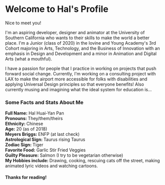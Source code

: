 # Welcome to Hal's Profile

Nice to meet you! 

I'm an aspiring developer, designer and animator at the University of Southern California who wants to their skills to make the world a better place. I'm a Junior (class of 2020) in the Iovine and Young Academy's 3rd Cohort majoring in Arts, Technology, and the Business of Innovation with an emphasis in Design and Development and a minor in Animation and Digital Arts (what a mouthful). 

I have a passion for people that I practice in working on projects that push forward social change. Currently, I'm working on a consulting project with LAX to make the airport more accessible for folks with disabilities and applying Universal Design principles so that everyone benefits! Also currently musing and imagining what the ideal system for education is...

### Some Facts and Stats About Me
<strong>Full Name:</strong> Hal Huai-Yan Pan <br>
<strong>Pronouns: </strong> They/them/theirs <br>
<strong>Ethnicity: </strong> Chinese <br>
<strong>Age:</strong> 20 (as of 2018) <br>
<strong>Meyers Briggs: </strong> ENFP (at last check) <br>
<strong>Astrological Sign: </strong> Taurus rising Taurus <br>
<strong>Zodiac Sign: </strong> Tiger <br>
<strong>Favorite Food:</strong> Garlic Stir Fried Veggies<br>
<strong>Guilty Pleasure:</strong> Salmon (I try to be vegetarian otherwise)<br>
<strong>My Hobbies include: </strong>Drawing, cooking, rescuing cats off the street, making animated lyric videos and watching cartoons.

#### Thanks for reading! 
